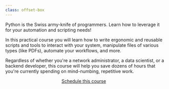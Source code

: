 ```yaml
---
class: offset-box
---
```


Python is the Swiss army-knife of programmers.
Learn how to leverage it for your automation and scripting needs!

In this practical course you will learn how to write ergonomic and reusable scripts and tools to interact with your system, manipulate files of various types (like PDFs), automate your workflows, and more.

Regardless of whether you're a network administrator, a data scientist, or a backend developer, this course will help you save dozens of hours that you're currently spending on mind-numbing, repetitive work.

<div style="display:flex; justify-content:center;">
    <a href="#contact-me" class="btn" style="margin-right: 1em;">Schedule this course</a>
</div>

